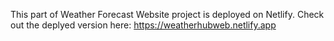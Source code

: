 This part of Weather Forecast Website project is deployed on Netlify. Check out the deplyed version here: https://weatherhubweb.netlify.app
